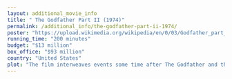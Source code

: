 ```yaml
---
layout: additional_movie_info
title: " The Godfather Part II (1974)"
permalink: /additional_info/the-godfather-part-ii-1974/
poster: "https://upload.wikimedia.org/wikipedia/en/0/03/Godfather_part_ii.jpg"
running_time: "200 minutes"
budget: "$13 million"
box_office: "$93 million"
country: "United States"
plot: "The film interweaves events some time after The Godfather and the early life of Vito Corleone.\n\nIn 1901, nine-year-old Vito Andolini escapes from Corleone, Sicily in the Kingdom of Italy to New York City after mafia chieftain Don Ciccio kills the rest of his family. An immigration officer registers him as Vito Corleone. By 1917 Vito is married in Little Italy and has an infant son, Sonny. Black Hand extortionist Don Fanucci preys on the neighborhood, costing Vito his grocery store job. He begins stealing for a living with his neighbor Peter Clemenza and has two more children: Fredo and Michael.\n\nVito, Clemenza and Salvatore Tessio sell stolen dresses door-to-door. Fanucci demands payoffs of $200 from Vito and his partners. Vito doubts Fanucci's muscle and decides to offer less. He meets Fanucci and offers $100, which Fanucci grudgingly accepts. Emboldened, Vito tracks Fanucci back to his apartment and kills him. Vito's reputation spreads, and neighbors ask him to defend them from other predatory figures.\n\nIn 1922, Vito and his family travel to Sicily to start an olive oil importing business. He and business partner Don Tommasino visit an elderly Don Ciccio. He obtains Ciccio's blessing for their business, then reveals his identity and slices Ciccio's stomach, avenging the Andolini family.\n\nIn 1958, Don Michael Corleone has several meetings at his Lake Tahoe compound during the First Communion of his son Anthony. Johnny Ola, representing Jewish Mob boss Hyman Roth, promises support in taking over a Las Vegas casino. Corleone capo Frank Pentangeli asks for help defending  Bronx territory from Roth affiliates, the Rosato brothers. Michael refuses, frustrating Pentangeli. Senator Pat Geary demands a bribe to secure the casino license and insults Michael's Italian heritage. That night, Michael narrowly escapes an assassination attempt. Suspecting a traitor in the family, he leaves consigliere Tom Hagen in charge and leaves the compound.\n\nMichael separately tells Pentangeli and Roth that he suspects the other of planning the hit, and arranges a peace meeting between Pentangeli and the Rosatos. At the meeting the brothers attempt to strangle Pentangeli. A police officer drops in, forcing the brothers to flee. Hagen blackmails Geary into cooperating with the Corleones by having him framed for the death of a prostitute.\n\nRoth invites Michael to Havana to invest in his activities under the Batista government. Michael expresses reservations, given the growing Cuban Revolution. Later Roth becomes angry when Michael asks who ordered the Rosatos to kill Pentangeli. Michael and Ola attend a New Year's Eve party where Fredo pretends not to know Ola but later slips. Michael realizes that Fredo is a traitor and orders both Roth and Ola killed. Batista resigns and flees amid rebel advances, and Michael, Fredo and Roth separately escape Cuba. Ola is murdered by hitman Bussetta. Back home, Hagen tells Michael that his wife Kay miscarried.\n\nA Senate committee on organized crime investigates the Corleone family. Pentangeli agrees to testify against Michael and is placed under witness protection. On returning to Nevada, Fredo tells Michael that he did not realize that Roth was planning an assassination. Michael disowns Fredo but orders that he should not be harmed while their mother Carmela is alive. Michael attends the committee hearing with Hagen and Pentangeli's brother Vincenzo. Pentangeli, upon seeing Vincenzo, retracts his statement implicating Michael in organized crime, and the hearing dissolves in an uproar. Kay tells Michael that she had an abortion and intends to leave him and take their children. Michael strikes her in rage and banishes her alone.\n\nAt Carmela's funeral, Fredo hugs a reluctant Michael and befriends Anthony over fishing. Roth returns to the United States after being refused entry to Israel. Corleone capo Rocco Lampone assassinates him at the airport and is shot dead trying to escape. Hagen visits Pentangeli at the army barracks where he is held and they discuss how failed conspirators against a Roman emperor could commit suicide to save their families. Pentangeli is later found dead in his bathtub, having slit his wrists. Enforcer Al Neri takes Fredo fishing and shoots him as Michael watches from the compound.\n\nMichael recalls Vito's 50th birthday party on December 7, 1941. While the family waits for Vito, Michael announces that he has dropped out of college and joined the Marines, angering Sonny and surprising Hagen. Only Fredo supports his decision. When Vito is heard arriving, Michael sits alone at the table while the others welcome him in surprise. After Fredo's death, Michael sits pensively, alone, by the lake."
---
```


